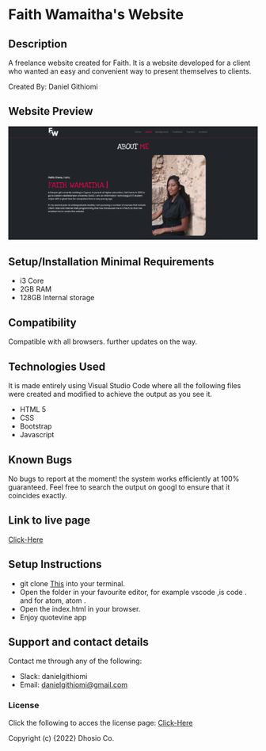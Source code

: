 # Faith Wamaitha's Website

## Description

A freelance website created for Faith. It is a website developed for a client who wanted an easy and convenient way to present themselves to clients.

Created By: Daniel Githiomi

## Website Preview

  ![SCREENSHOT](Assets/Images/Screenshot.png)

## Setup/Installation Minimal Requirements
* i3 Core
* 2GB RAM
* 128GB Internal storage 

## Compatibility

  Compatible with all browsers.
  further updates on the way. 

## Technologies Used

It is made entirely using Visual Studio Code where all the following files were created and modified to achieve the output as you see it.
* HTML 5
* CSS
* Bootstrap
* Javascript

## Known Bugs
No bugs to report at the moment! the system works efficiently at 100% guaranteed. Feel free to search the output on googl to ensure that it coincides exactly.

## Link to live page
[Click-Here](https://githiomi.github.io/Faith-Website)

## Setup Instructions
* git clone [This](https://github.com/githiomi/Faith-Website) into your terminal.  
* Open the folder in your favourite editor, for example vscode ,is code . and for atom, atom . 
* Open the index.html in your browser.
* Enjoy quotevine app


## Support and contact details
Contact me through any of the following:
* Slack: danielgithiomi
* Email: danielgithiomi@gmail.com


### License
Click the following to acces the license page: [Click-Here](https://github.com/githiomi/license/blob/master/LICENSE)

Copyright (c) {2022} Dhosio Co.